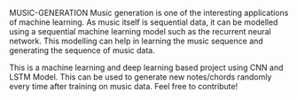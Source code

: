 MUSIC-GENERATION
Music generation is one of the interesting applications of machine learning. As music itself is sequential data, it can be modelled using a sequential machine learning model such as the recurrent neural network. This modelling can help in learning the music sequence and generating the sequence of music data.

This is a machine learning and deep learning based project using CNN and LSTM Model.
This can be used to generate new notes/chords randomly every time after training on music data.
Feel free to contribute!
